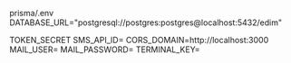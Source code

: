 prisma/.env
DATABASE_URL="postgresql://postgres:postgres@localhost:5432/edim"

TOKEN_SECRET
SMS_API_ID=
CORS_DOMAIN=http://localhost:3000
MAIL_USER=
MAIL_PASSWORD=
TERMINAL_KEY=
